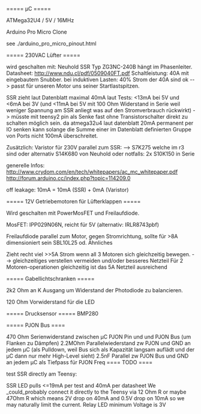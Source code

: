 ===== µC =====

ATMega32U4 / 5V / 16MHz

Arduino Pro Micro Clone

see ./arduino_pro_micro_pinout.html


===== 230VAC Lüfter =====

wird geschalten mit: Neuhold SSR Typ ZG3NC-240B
hängt im Phasenleiter.
Datasheet: http://www.ndu.cl/pdf/0509040FT.pdf
Schaltleistung: 40A mit eingebautem Snubber. bei induktiven Lasten: 40% Strom der 40A sind ok --> passt für unseren Motor uns seiner Startlastspitzen.

SSR zieht laut Datenblatt maximal 40mA
laut Tests: <13mA bei 5V und <6mA bei 3V (und <11mA bei 5V mit 100 Ohm Widerstand in Serie weil weniger Spannung am SSR anliegt was auf den Stromverbrauch rückwirkt)
-> müsste mit teensy2 pin als Senke fast ohne Transistorschalter direkt zu schalten möglich sein.
  da atmega32u4 laut datenblatt 20mA permanent per IO senken kann solange die Summe einer im Datenblatt definierten Gruppe von Ports nicht 100mA überschreitet.

Zusätzlich: Varistor für 230V parallel zum SSR:
--> S7K275 welche im r3 sind
oder alternativ S14K680 von Neuhold
oder notfalls: 2x S10K150 in Serie

generelle Infos:
http://www.crydom.com/en/tech/whitepapers/ac_mc_whitepaper.pdf
http://forum.arduino.cc/index.php?topic=114209.0

off leakage: 10mA = 10mA (SSR) + 0mA (Varistor)


===== 12V Getriebemotoren für Lüfterklappen =====

Wird geschalten mit PowerMosFET und Freilaufdiode.

MosFET: IPP029N06N, reicht für 5V
     (alternativ: IRLR8743pbf)

Freilaufdiode parallel zum Motor, gegen Stromrichtung, sollte für >8A dimensioniert sein
SBL10L25 od. Ähnliches

Zieht recht viel >>5A Strom wenn all 3 Motoren sich gleichzeitig bewegen.
--> gleichzeitiges verstellen vermeiden und/oder besseres Netzteil
Für 2 Motoren-operationen gleichzeitig ist das 5A Netzteil ausreichend


===== Gabellichtschranken =====

2k2 Ohm an K Ausgang um Widerstand der Photodiode zu balancieren.

120 Ohm Vorwiderstand für die LED

===== Drucksensor =====
BMP280


===== PJON Bus ====

470 Ohm Serienwiderstand zwischen µC PJON Pin und und PJON Bus
  (um Flanken zu Dämpfen)
2.2MOhm Parallelwiederstand zw PJON und GND an jedem µC
  (als Pulldown, weil Bus sich als Kapazität langsam auflädt und der µC dann nur mehr High-Level sieht)
2.5nF Parallel zw PJON Bus und GND an jedem µC als Tiefpass für PJON Freq
==== TODO ====

test SSR directly am Teensy:

SSR LED pulls <=19mA per test and 40mA per datasheet
We _could_probably connect it directly to the Teensy via 12 Ohm R
or maybe 47Ohm R which means 2V drop on 40mA and 0.5V drop on 10mA so we may naturally limit the current.
Relay LED minimum Voltage is 3V
